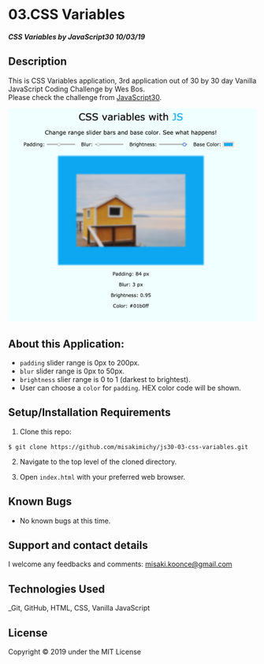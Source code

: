 # 03.CSS Variables

#### _CSS Variables by JavaScript30 10/03/19_

## Description
This is CSS Variables application, 3rd application out of 30 by 30 day Vanilla JavaScript Coding Challenge by Wes Bos.<br>
Please check the challenge from [JavaScript30](http://wesbos.com/javascript30/).

![Screenshot of the app](img/screenshot.png)


## About this Application:
- `padding` slider range is 0px to 200px.
- `blur` slider range is 0px to 50px.
- `brightness` slier range is 0 to 1 (darkest to brightest).
- User can choose a `color` for `padding`. HEX color code will be shown.



## Setup/Installation Requirements

1. Clone this repo:
```
$ git clone https://github.com/misakimichy/js30-03-css-variables.git
```

2. Navigate to the top level of the cloned directory.

3. Open `index.html` with your preferred web browser.

## Known Bugs
* No known bugs at this time.

## Support and contact details
 I welcome any feedbacks and comments: misaki.koonce@gmail.com

## Technologies Used
_Git, GitHub, HTML, CSS, Vanilla JavaScript

## License
Copyright © 2019 under the MIT License